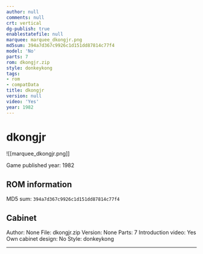 ```yaml
---
author: null
comments: null
crt: vertical
dg-publish: true
enablestatefile: null
marquee: marquee_dkongjr.png
md5sum: 394a7d367c9926c1d151dd87814c77f4
model: 'No'
parts: 7
rom: dkongjr.zip
style: donkeykong
tags:
- rom
- compatData
title: dkongjr
version: null
video: 'Yes'
year: 1982
---
```


# dkongjr

![[marquee_dkongjr.png]]

Game published year: 1982

## ROM information

MD5 sum: `394a7d367c9926c1d151dd87814c77f4` 

## Cabinet

Author: None
File: dkongjr.zip
Version: None
Parts: 7
Introduction video: Yes
Own cabinet design: No
Style: donkeykong

---
